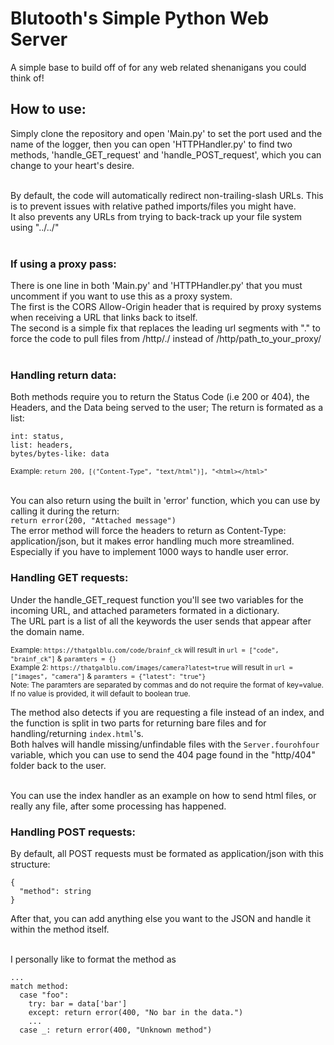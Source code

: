 # Blutooth's Simple Python Web Server
A simple base to build off of for any web related shenanigans you could think of!

## How to use:
Simply clone the repository and open 'Main.py' to set the port used and the name of the logger, then you can open 'HTTPHandler.py' to find two methods, 'handle_GET_request' and 'handle_POST_request', which you can change to your heart's desire.<br><br>

By default, the code will automatically redirect non-trailing-slash URLs. This is to prevent issues with relative pathed imports/files you might have.<br>
It also prevents any URLs from trying to back-track up your file system using "../../"<br><br>

### If using a proxy pass:
There is one line in both 'Main.py' and 'HTTPHandler.py' that you must uncomment if you want to use this as a proxy system.<br>
The first is the CORS Allow-Origin header that is required by proxy systems when receiving a URL that links back to itself.<br>
The second is a simple fix that replaces the leading url segments with "." to force the code to pull files from /http/./ instead of /http/path_to_your_proxy/<br><br>

### Handling return data:
Both methods require you to return the Status Code (i.e 200 or 404), the Headers, and the Data being served to the user; The return is formated as a list:<br>
```
int: status,
list: headers,
bytes/bytes-like: data
```
<sub>Example: `return 200, [("Content-Type", "text/html")], "<html></html>"`</sub><br><br>

You can also return using the built in 'error' function, which you can use by calling it during the return:<br>
`return error(200, "Attached message")`<br>
The error method will force the headers to return as Content-Type: application/json, but it makes error handling much more streamlined. Especially if you have to implement 1000 ways to handle user error.

### Handling GET requests:
Under the handle_GET_request function you'll see two variables for the incoming URL, and attached parameters formated in a dictionary.<br>
The URL part is a list of all the keywords the user sends that appear after the domain name.<br>

<sub>Example: `https://thatgalblu.com/code/brainf_ck` will result in `url = ["code", "brainf_ck"]` & `paramters = {}`<br>
Example 2: `https://thatgalblu.com/images/camera?latest=true` will result in `url = ["images", "camera"]` & `paramters = {"latest": "true"}`<br>
Note: The paramters are separated by commas and do not require the format of key=value. If no value is provided, it will default to boolean true.</sub><br>

The method also detects if you are requesting a file instead of an index, and the function is split in two parts for returning bare files and for handling/returning `index.html`'s.<br>
Both halves will handle missing/unfindable files with the `Server.fourohfour` variable, which you can use to send the 404 page found in the "http/404" folder back to the user.<br><br>

You can use the index handler as an example on how to send html files, or really any file, after some processing has happened.

### Handling POST requests:
By default, all POST requests must be formated as application/json with this structure:<br>
```
{
  "method": string
}
```
After that, you can add anything else you want to the JSON and handle it within the method itself.<br><br>

I personally like to format the method as
```
...
match method:
  case "foo":
    try: bar = data['bar']
    except: return error(400, "No bar in the data.")
    ...
  case _: return error(400, "Unknown method")
```